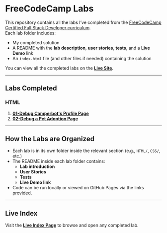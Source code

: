 # FreeCodeCamp Labs

This repository contains all the labs I’ve completed from the [FreeCodeCamp Certified Full Stack Developer curriculum](https://www.freecodecamp.org/learn/full-stack-developer/).  
Each lab folder includes:
- My completed solution
- A README with the **lab description**, **user stories**, **tests**, and a **Live Demo** link
- An `index.html` file (and other files if needed) containing the solution

You can view all the completed labs on the **[Live Site](https://jjotteson1.github.io/FreeCodeCamp-labs/)**.

---

## Labs Completed

### HTML
1. **[01-Debug Camperbot's Profile Page](https://jjotteson1.github.io/FreeCodeCamp-labs/HTML/01-Debug%20Camperbot's%20Profile%20Page/index.html)**
2. **[02-Debug a Pet Adoption Page](https://jjotteson1.github.io/FreeCodeCamp-labs/HTML/02-Debug%20a%20Pet%20Adoption%20Page/index.html)**

---

## How the Labs are Organized
- Each lab is in its own folder inside the relevant section (e.g., `HTML/`, `CSS/`, etc.)
- The README inside each lab folder contains:
  - **Lab introduction**
  - **User Stories**
  - **Tests**
  - **Live Demo link**
- Code can be run locally or viewed on GitHub Pages via the links provided.

---

## Live Index
Visit the **[Live Index Page](https://jjotteson1.github.io/FreeCodeCamp-labs/)** to browse and open any completed lab.
